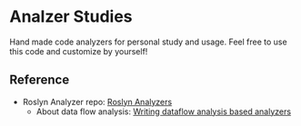 # Analzer Studies

Hand made code analyzers for personal study and usage.
Feel free to use this code and customize by yourself!

## Reference

* Roslyn Analyzer repo: [Roslyn Analyzers](https://github.com/dotnet/roslyn-analyzers/tree/v3.3.4)
  * About data flow analysis: [Writing dataflow analysis based analyzers](https://github.com/dotnet/roslyn-analyzers/blob/v3.3.4/docs/Writing%20dataflow%20analysis%20based%20analyzers.md)
